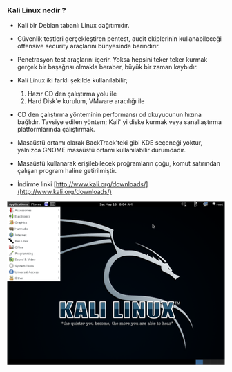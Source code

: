 ### Kali Linux nedir ?

* Kali bir Debian tabanlı Linux dağıtımıdır.
* Güvenlik testleri gerçekleştiren pentest, audit ekiplerinin kullanabileceği offensive security araçlarını bünyesinde barındırır.
* Penetrasyon test araçlarını içerir. Yoksa hepsini teker teker kurmak gerçek bir başağrısı olmakla beraber, büyük bir zaman kaybıdır.
* Kali Linux iki farklı şekilde kullanılabilir;
    1. Hazır CD den çalıştırma yolu ile
    2. Hard Disk'e kurulum, VMware aracılığı ile

* CD den çalıştırma yönteminin performansı cd okuyucunun hızına bağlıdır. Tavsiye edilen yöntem; Kali' yi diske kurmak veya sanallaştırma platformlarında çalıştırmak.
* Masaüstü ortamı olarak BackTrack'teki gibi KDE seçeneği yoktur, yalnızca GNOME masaüstü ortamı kullanılabilir durumdadır.
* Masaüstü kullanarak erişilebilecek proğramların çoğu, komut satırından çalışan program haline getirilmiştir.
* İndirme linki [http://www.kali.org/downloads/](http://www.kali.org/downloads/)

![resim](../resim/kurulum/01.png)